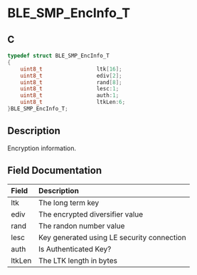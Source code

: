 # BLE_SMP_EncInfo_T

## C

```c
typedef struct BLE_SMP_EncInfo_T
{
    uint8_t                 ltk[16];
    uint8_t                 ediv[2];
    uint8_t                 rand[8];
    uint8_t                 lesc:1;
    uint8_t                 auth:1;
    uint8_t                 ltkLen:6;
}BLE_SMP_EncInfo_T;
```

## Description

Encryption information.


## Field Documentation

|Field|Description|
|:---|:---|
|ltk|The long term key|
|ediv|The encrypted diversifier value|
|rand|The randon number value|
|lesc|Key generated using LE security connection|
|auth|Is Authenticated Key?|
|ltkLen|The LTK length in bytes|
